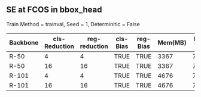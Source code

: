 ## SE at FCOS in bbox_head 
Train Method = trainval,  Seed = 1,   Determinitic = False 

| Backbone | cls-Reduction | reg-reduction | cls-Bias | reg-Bias | Mem(MB) | box AP | Non-SE | Baseline |
|----------|---------------|---------------|----------|----------|---------|--------|--------|----------|
| R-50     | 4             | 4             | TRUE     | TRUE     | 3367    | 71.0   | 68.3   | 63.1     |
| R-50     | 16            | 16            | TRUE     | TRUE     | 3367    | 71.6   | 68.3   | 63.1     |
| R-101    | 4             | 4             | TRUE     | TRUE     | 4676    | 72.5   | 68.3   | 63.1     |
| R-101    | 16            | 16            | TRUE     | TRUE     | 4676    | 72.4   | 68.3   | 63.1     |
